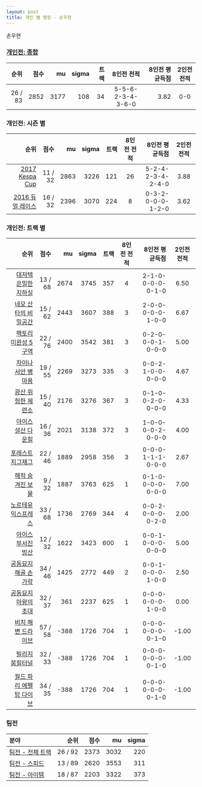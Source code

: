 ```yaml
---
layout: post
title: 개인 별 랭킹 - 손우현
---
```


손우현

### [개인전: 종합](../singles-full)

| 순위 | 점수 | mu | sigma | 트랙 | 8인전 전적 | 8인전 평균득점 | 2인전 전적 |
|---:|---:|---:|---:|---:|:---:|---:|:---:|
| 26 / 83 | 2852 | 3177 | 108 | 34 | 5-5-6-2-3-4-3-6-0 | 3.82 | 0-0 |

### 개인전: 시즌 별

| 순위 | 점수 | mu | sigma | 트랙 | 8인전 전적 | 8인전 평균득점 | 2인전 전적 |
|---:|---:|---:|---:|---:|:---:|---:|:---:|
| [2017 Kespa Cup](../singles-s2017_2) | 11 / 32 | 2863 | 3226 | 121 | 26 |  5-2-4-2-3-4-2-4-0 | 3.88 | 0-0 |
| [2016 듀얼 레이스](../singles-s2016_1) | 16 / 32 | 2396 | 3070 | 224 | 8 |  0-3-2-0-0-0-1-2-0 | 3.62 | 0-0 |

### 개인전: 트랙 별

| 순위 | 점수 | mu | sigma | 트랙 | 8인전 전적 | 8인전 평균득점 | 2인전 전적 |
|---:|---:|---:|---:|---:|:---:|---:|:---:|
| [대저택 은밀한 지하실](../jeotaek) | 13 / 68 | 2674 | 3745 | 357 | 4 | 2-1-0-0-0-0-0-1-0 | 6.50 | 0-0 |
| [네모 산타의 비밀공간](../santa) | 15 / 62 | 2443 | 3607 | 388 | 3 | 2-0-0-0-0-0-1-0-0 | 6.67 | 0-0 |
| [팩토리 미완성 5구역](../district5) | 22 / 76 | 2400 | 3542 | 381 | 3 | 0-2-0-0-0-1-0-0-0 | 5.00 | 0-0 |
| [차이나 서안 병마용](../byeongma) | 19 / 55 | 2269 | 3273 | 335 | 3 | 0-0-2-1-0-0-0-0-0 | 4.67 | 0-0 |
| [광산 위험한 제련소](../jeryeonso) | 15 / 40 | 2176 | 3276 | 367 | 3 | 0-1-0-0-2-0-0-0-0 | 4.33 | 0-0 |
| [아이스 설산 다운힐](../seolsan) | 16 / 36 | 2021 | 3138 | 372 | 3 | 1-0-0-0-0-2-0-0-0 | 4.00 | 0-0 |
| [포레스트 지그재그](../zigzag) | 22 / 46 | 1889 | 2958 | 356 | 3 | 0-0-0-1-1-1-0-0-0 | 2.67 | 0-0 |
| [해적 숨겨진 보물](../haesumbo) | 9 / 32 | 1887 | 3763 | 625 | 1 | 0-1-0-0-0-0-0-0-0 | 7.00 | 0-0 |
| [노르테유 익스프레스](../noex) | 33 / 68 | 1736 | 2769 | 344 | 4 | 0-0-2-0-0-0-0-2-0 | 2.00 | 0-0 |
| [아이스 부서진 빙산](../boobing) | 12 / 32 | 1622 | 3423 | 600 | 1 | 0-0-1-0-0-0-0-0-0 | 5.00 | 0-0 |
| [공동묘지 해골 손가락](../haeson) | 34 / 46 | 1425 | 2772 | 449 | 2 | 0-0-1-0-0-0-1-0-0 | 2.50 | 0-0 |
| [공동묘지 마왕의 초대](../mawang) | 32 / 37 | 361 | 2237 | 625 | 1 | 0-0-0-0-0-0-1-0-0 | 0.00 | 0-0 |
| [비치 해변 드라이브](../haebyun) | 57 / 58 | -388 | 1726 | 704 | 1 | 0-0-0-0-0-0-0-1-0 | -1.00 | 0-0 |
| [빌리지 붐힐터널](../boomhill) | 32 / 33 | -388 | 1726 | 704 | 1 | 0-0-0-0-0-0-0-1-0 | -1.00 | 0-0 |
| [월드 파리 에펠탑 다이브](../eifel) | 34 / 35 | -388 | 1726 | 704 | 1 | 0-0-0-0-0-0-0-1-0 | -1.00 | 0-0 |

### 팀전

| 분야 | 순위 | 점수 | mu | sigma |
|:---|---:|---:|---:|---:|
| [팀전 - 전체 트랙](../team-full) | 26 / 92 | 2373 | 3032 | 220 |
| [팀전 - 스피드](../team-speed) | 13 / 89 | 2620 | 3553 | 311 |
| [팀전 - 아이템](../team-item) | 18 / 87 | 2203 | 3322 | 373 |

